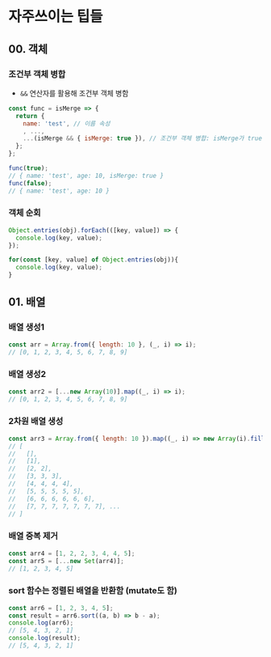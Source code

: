 # 자주쓰이는 팁들

## 00. 객체
### 조건부 객체 병합
  - `&&` 연산자를 활용해 조건부 객체 병함

```js
const func = isMerge => {
  return {
    name: 'test', // 이름 속성
    , ...,
    ...(isMerge && { isMerge: true }), // 조건부 객체 병합: isMerge가 true일 때만 isMerge 속성 추가
  };
};

func(true);
// { name: 'test', age: 10, isMerge: true }
func(false);
// { name: 'test', age: 10 }
```

### 객체 순회
```js
Object.entries(obj).forEach(([key, value]) => {
  console.log(key, value);
});
```

``` js
for(const [key, value] of Object.entries(obj)){
  console.log(key, value);
}
```

## 01. 배열

### 배열 생성1 
```js
const arr = Array.from({ length: 10 }, (_, i) => i);
// [0, 1, 2, 3, 4, 5, 6, 7, 8, 9]
```

### 배열 생성2
```js
const arr2 = [...new Array(10)].map((_, i) => i);
// [0, 1, 2, 3, 4, 5, 6, 7, 8, 9]
```

### 2차원 배열 생성
```js
const arr3 = Array.from({ length: 10 }).map((_, i) => new Array(i).fill(i));
// [
//   [],
//   [1],
//   [2, 2],
//   [3, 3, 3],
//   [4, 4, 4, 4],
//   [5, 5, 5, 5, 5],
//   [6, 6, 6, 6, 6, 6],
//   [7, 7, 7, 7, 7, 7, 7], ...
// ]
```

### 배열 중복 제거
```js
const arr4 = [1, 2, 2, 3, 4, 4, 5];
const arr5 = [...new Set(arr4)];
// [1, 2, 3, 4, 5]
```

### sort 함수는 정렬된 배열을 반환함 (mutate도 함)
```js
const arr6 = [1, 2, 3, 4, 5];
const result = arr6.sort((a, b) => b - a);
console.log(arr6);
// [5, 4, 3, 2, 1]
console.log(result);
// [5, 4, 3, 2, 1]
```
